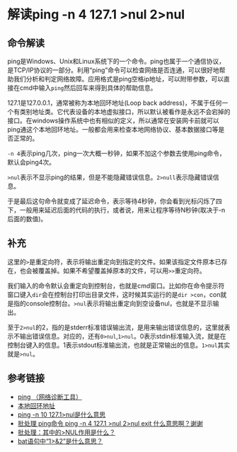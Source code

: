 # 解读ping -n 4 127.1 >nul 2>nul

## 命令解读

ping是Windows、Unix和Linux系统下的一个命令。ping也属于一个通信协议，是TCP/IP协议的一部分。利用“ping”命令可以检查网络是否连通，可以很好地帮助我们分析和判定网络故障。应用格式是ping空格ip地址，可以附带参数，可以直接在cmd中输入`ping`然后回车来得到具体的帮助信息。

127.1是127.0.0.1，通常被称为本地回环地址(Loop back address)，不属于任何一个有类别地址类。它代表设备的本地虚拟接口，所以默认被看作是永远不会宕掉的接口。在windows操作系统中也有相似的定义，所以通常在安装网卡前就可以ping通这个本地回环地址。一般都会用来检查本地网络协议、基本数据接口等是否正常的。
<!--more-->
`-n 4`表示ping几次，ping一次大概一秒钟，如果不加这个参数去使用ping命令，默认会ping4次。

`>nul`表示不显示ping的结果，但是不能隐藏错误信息。`2>null`表示隐藏错误信息。

于是最后这句命令就变成了延迟命令，表示等待4秒钟，你会看到光标闪烁了四下，一般用来延迟后面的代码的执行，或者说，用来让程序等待N秒钟(取决于-n后面的数值)。

## 补充

这里的`>`是重定向符，表示将输出重定向到指定的文件。如果该指定文件原本已存在，也会被覆盖掉。如果不希望覆盖掉原本的文件，可以用`>>`重定向符。

我们输入的命令默认会重定向到控制台，也就是cmd窗口。比如你在命令提示符窗口键入`dir`会在控制台打印出目录文件，这时候其实运行的是`dir >con`，con就是指的console控制台。`>nul`表示将输出重定向到空设备nul，也就是不显示输出。

至于`2>nul`的2，指的是stderr标准错误输出流，是用来输出错误信息的，这里就表示不输出错误信息。对应的，还有`0>nul`,`1>nul`。0表示stdin标准输入流，就是在控制台键入的信息。1表示stdout标准输出流，也就是正常输出的信息。`1>nul`其实就是`>nul`。

## 参考链接

* [ping （网络诊断工具）](https://baike.baidu.com/item/ping/6235?fr=aladdin)
* [本地回环地址](https://baike.baidu.com/item/%E6%9C%AC%E5%9C%B0%E5%9B%9E%E7%8E%AF%E5%9C%B0%E5%9D%80/6817765?fr=aladdin)
* [ping -n 10 127.1>nul是什么意思](https://zhidao.baidu.com/question/425629110826832532.html?qbl=relate_question_6&word=bat%B5%C4-z%BA%CD-n%CA%C7%CA%B2%C3%B4)
* [批处理 ping命令 ping -n 4 127.1 >nul 2>nul exit 什么意思啊？谢谢](https://zhidao.baidu.com/question/461943604.html)
* [批处理：其中的>NUL作用是什么？](https://zhidao.baidu.com/question/503850835.html)
* [bat语句中“1>&2”是什么意思？](https://zhidao.baidu.com/question/509215245.html)